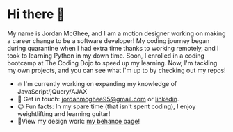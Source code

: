 # Hi there 👋
My name is Jordan McGhee, and I am a motion designer working on making a career change to be a software developer! My coding journey began during quarantine when I had extra time thanks to working remotely, and I took to learning Python in my down time. Soon, I enrolled in a coding bootcamp at The Coding Dojo to speed up my learning. Now, I'm tackling my own projects, and you can see what I'm up to by checking out my repos!

- 🔥 I'm currently working on expanding my knowledge of JavaScript/jQuery/AJAX
- 💬 Get in touch: [jordanmcghee95@gmail.com](mailto:jordanmcghee95@gmail.com) or [linkedin](https://www.linkedin.com/in/jordan-mcghee-048939117/).
- 😌 Fun facts: In my spare time (that isn't spent coding), I enjoy weightlifting and learning guitar!
- 🎨View my design work: [my behance page](https://www.behance.net/jordanmcghee)!

<!--
**Jordan-McGhee/jordan-mcghee** is a ✨ _special_ ✨ repository because its `README.md` (this file) appears on your GitHub profile.

Here are some ideas to get you started:

- 🔭 I’m currently working on ...
- 🌱 I’m currently learning ...
- 👯 I’m looking to collaborate on ...
- 🤔 I’m looking for help with ...
- 💬 Ask me about ...
- 📫 How to reach me: ...
- 😄 Pronouns: ...
- ⚡ Fun fact: ...
-->
